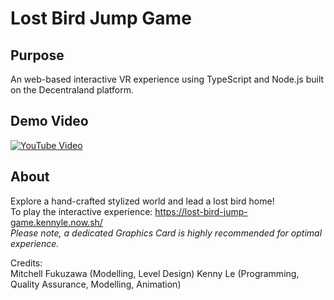 # Lost Bird Jump Game

## Purpose
An web-based interactive VR experience using TypeScript and Node.js built on the Decentraland platform.
  
## Demo Video
[![YouTube Video](https://img.youtube.com/vi/XJ2eLCjRcJU/0.jpg)](https://www.youtube.com/watch?v=XJ2eLCjRcJU)

## About
Explore a hand-crafted stylized world and lead a lost bird home!    
To play the interactive experience: https://lost-bird-jump-game.kennyle.now.sh/  
*Please note, a dedicated Graphics Card is highly recommended for optimal experience.*
  
Credits:  
Mitchell Fukuzawa (Modelling, Level Design)
Kenny Le (Programming, Quality Assurance, Modelling, Animation)
